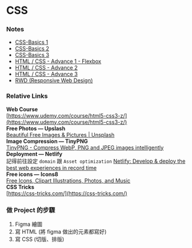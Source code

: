 # CSS

### Notes

* [CSS-Basics 1](https://github.com/xxrjun/2022-Web-Develop/blob/main/notes/css/CSS/CSS-Basics%201.md)  
* [CSS-Basics 2](https://github.com/xxrjun/2022-Web-Develop/blob/main/notes/css/CSS/CSS-Basics%202.md)  
* [CSS-Basics 3](https://github.com/xxrjun/2022-Web-Develop/blob/main/notes/css/CSS/CSS-Basics%203.md)  
* [HTML / CSS - Advance 1 - Flexbox](https://github.com/xxrjun/2022-Web-Develop/blob/main/notes/css/CSS/HTML%20CSS%20-%20Advance%201%20-%20Flexbox.md)  
* [HTML / CSS - Advance 2](https://github.com/xxrjun/2022-Web-Develop/blob/main/notes/css/CSS/HTML%20CSS%20-%20Advance%202.md)  
* [HTML / CSS - Advance 3](https://github.com/xxrjun/2022-Web-Develop/blob/main/notes/css/CSS/HTML%20CSS%20-%20Advance%203.md)  
* [RWD (Responsive Web Design)](https://github.com/xxrjun/2022-Web-Develop/blob/main/notes/css/CSS/RWD%20(Responsive%20Web%20Design).md)  

### Relative Links

**Web Course**  
[https://www.udemy.com/course/html5-css3-z/](https://www.udemy.com/course/html5-css3-z/)  
**Free Photos — Upslash**  
[Beautiful Free Images & Pictures | Unsplash](https://unsplash.com/)  
**Image Compression — TinyPNG**  
[TinyPNG - Compress WebP, PNG and JPEG images intelligently](https://tinypng.com/)  
**Deployment — Netlify**  
記得前往設定 `domain` 跟 `Asset optimization` 
[Netlify: Develop & deploy the best web experiences in record time](https://www.netlify.com/)  
**Free icons —** **Icons8**  
[Free Icons, Clipart Illustrations, Photos, and Music](https://icons8.com/)  
**CSS Tricks**  
[https://css-tricks.com/](https://css-tricks.com/)  

### 做 Project 的步驟

1. Figma 繪圖
2. 寫 HTML (將 figma 做出的元素都寫好)
3. 寫 CSS (切版、排版)
